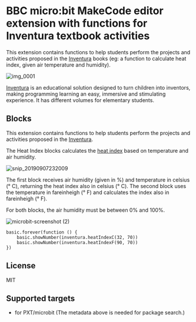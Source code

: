 # BBC micro:bit MakeCode editor extension with functions for Inventura textbook activities

This extension contains functions to help students perform the projects and activities proposed in the [Inventura](https://www.positivoteceduc.com.br/inventura/) books (eg: a function to calculate heat index, given air temperature and humidity).

![img_0001](https://user-images.githubusercontent.com/2685426/64482296-8fa18300-d1c5-11e9-92b4-a3868838c15b.jpg)

[Inventura](https://www.positivoteceduc.com.br/inventura/) is an educational solution designed to turn children into inventors, making programming learning an easy, immersive and stimulating experience. It has different volumes for elementary students.

## Blocks

This extension contains functions to help students perform the projects and activities proposed in the [Inventura](https://www.positivoteceduc.com.br/inventura/). 

The Heat Index blocks calculates the [heat index](https://en.wikipedia.org/wiki/Heat_index) based on temperature and air humidity.

![snip_20190907232009](https://user-images.githubusercontent.com/2685426/64482321-240be580-d1c6-11e9-84a7-28e21f005112.png)

The first block receives air humidity (given in %) and temperature in celsius (° C), returning the heat index also in celsius (° C). The second block uses the temperature in fareinheigh (° F) and calculates the index also in fareinheigh (° F).

For both blocks, the air humidity must be between 0% and 100%.

![microbit-screenshot (2)](https://user-images.githubusercontent.com/2685426/64482463-d0e76200-d1c8-11e9-9ba3-2257c3e8f6fa.png)

```blocks
basic.forever(function () {
    basic.showNumber(inventura.heatIndexC(32, 70))
    basic.showNumber(inventura.heatIndexF(90, 70))
})
```
## License

MIT

## Supported targets

* for PXT/microbit
(The metadata above is needed for package search.)
